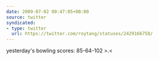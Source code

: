 ```yaml
---
date: 2009-07-02 00:47:05+00:00
source: twitter
syndicated:
- type: twitter
  url: https://twitter.com/roytang/statuses/2429166758/
---
```


yesterday's bowling scores: 85-64-102 &gt;.&lt;